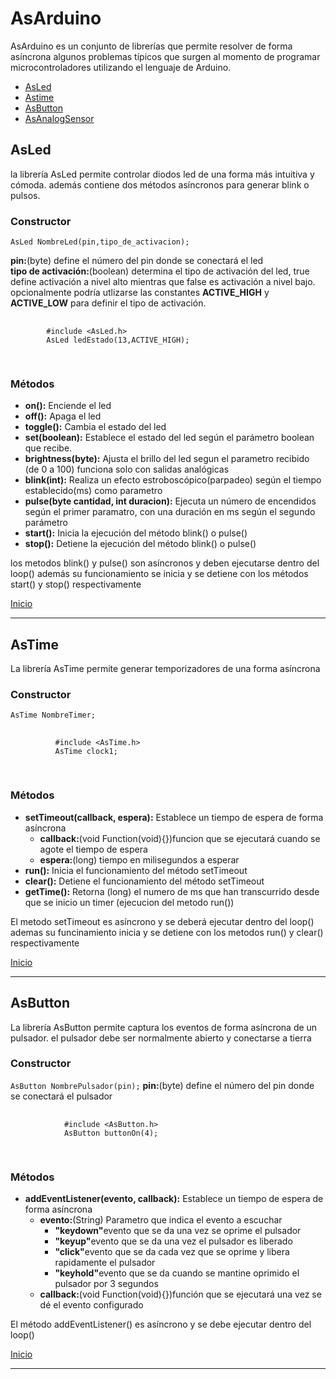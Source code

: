  <h1 id="inicio">AsArduino</h1>
  <p>AsArduino es un conjunto de librerías que permite resolver de forma asíncrona algunos problemas típicos que surgen
    al momento de programar microcontroladores utilizando el lenguaje de Arduino.
  </p>
  <ul>
    <li><a href="#asled">AsLed</a></li>
    <li><a href="#astime">Astime</a></li>
    <li><a href="#asbutton">AsButton</a></li>
    <li><a href="#">AsAnalogSensor</a></li>
  </ul>
  <article id="asled">
    <h2>AsLed</h2>
    <p>la librería AsLed permite controlar diodos led de una forma más intuitiva y cómoda. además contiene dos métodos
      asíncronos para generar blink o pulsos.</p>
    <h3>Constructor</h3>
    <code>AsLed NombreLed(pin,tipo_de_activacion);</code>
    <p>
      <b>pin:</b>(byte) define el número del pin donde se conectará el led <br>
      <b>tipo de activación:</b>(boolean) determina el tipo de activación del led, true define activación a nivel alto
      mientras que false es activación a nivel bajo. opcionalmente podría utlizarse las constantes <b>ACTIVE_HIGH</b> y
      <b>ACTIVE_LOW</b> para definir el tipo de activación.
    </p>
    <pre>
      <code>
        #include &lt;AsLed.h&gt;
        AsLed ledEstado(13,ACTIVE_HIGH);
      </code>
    </pre>
    <h3>Métodos</h3>
    <ul>
      <li><b>on():</b> Enciende el led</li>
      <li><b>off():</b> Apaga el led</li>
      <li><b>toggle():</b> Cambia el estado del led </li>
      <li><b>set(boolean):</b> Establece el estado del led según el parámetro boolean que recibe.</li>
      <li><b>brightness(byte):</b> Ajusta el brillo del led segun el parametro recibido (de 0 a 100) funciona solo con
        salidas analógicas</li>
      <li><b>blink(int):</b> Realiza un efecto estroboscópico(parpadeo) según el tiempo establecido(ms) como parametro
      </li>
      <li><b>pulse(byte cantidad, int duracion):</b> Ejecuta un número de encendidos según el primer paramatro, con una
        duración en ms según el segundo parámetro</li>
      <li><b>start():</b> Inicia la ejecución del método blink() o pulse()</li>
      <li><b>stop():</b> Detiene la ejecución del método blink() o pulse()</li>
    </ul>
    <p>los metodos blink() y pulse() son asíncronos y deben ejecutarse dentro del loop() además su funcionamiento se
      inicia y se detiene con los métodos start() y stop() respectivamente</p>
  </article>
  <a href="#inicio">Inicio</a>
  <hr>
  
  <article id="astime">
    <h2>AsTime</h2>
    <p>La librería AsTime permite generar temporizadores de una forma asíncrona</p>
    <h3>Constructor</h3>
    <code>AsTime NombreTimer;</code>
    <pre>
        <code>
          #include &lt;AsTime.h&gt;
          AsTime clock1;
        </code>
      </pre>
    <h3>Métodos</h3>
    <ul>
      <li><b>setTimeout(callback, espera):</b> Establece un tiempo de espera de forma asíncrona
        <ul>
          <li><b>callback:</b>(void Function(void){})funcion que se ejecutará cuando se agote el tiempo de espera</li>
          <li><b>espera:</b>(long) tiempo en milisegundos a esperar</li>
        </ul>
      </li>
      <li><b>run():</b> Inicia el funcionamiento del método setTimeout</li>
      <li><b>clear():</b> Detiene el funcionamiento del método setTimeout </li>
      <li><b>getTime():</b> Retorna (long) el numero de ms que han transcurrido desde que se inicio un timer (ejecucion del metodo run())</li>
    </ul>
    <p>El metodo setTimeout es asíncrono y se deberá ejecutar
    dentro del loop() ademas su funcinamiento inicia y se detiene
    con los metodos run() y clear() respectivamente</p>
  </article>
  <a href="#inicio">Inicio</a>
  <hr>
  
  <article id="asbutton">
    <h2>AsButton</h2>
    <p>La librería AsButton permite captura los eventos de forma asíncrona de un pulsador. el pulsador debe ser
      normalmente abierto y conectarse a tierra</p>
    <h3>Constructor</h3>
    <code>AsButton NombrePulsador(pin);</code>
    <b>pin:</b>(byte) define el número del pin donde se conectará el pulsador<br>
    <pre>
          <code>
            #include &lt;AsButton.h&gt;
            AsButton buttonOn(4);
          </code>
        </pre>
    <h3>Métodos</h3>
    <ul>
      <li><b>addEventListener(evento, callback):</b> Establece un tiempo de espera de forma asíncrona
        <ul>
          <li><b>evento:</b>(String) Parametro que indica el evento a escuchar
            <ul>
              <li><b>"keydown"</b>evento que se da una vez se oprime el pulsador</li>
              <li><b>"keyup"</b>evento que se da una vez el pulsador es liberado</li>
              <li><b>"click"</b>evento que se da cada vez que se oprime y libera rapidamente el pulsador</li>
              <li><b>"keyhold"</b>evento que se da cuando se mantine oprimido el pulsador por 3 segundos</li>
            </ul>
          </li>
          <li><b>callback:</b>(void Function(void){})función que se ejecutará una vez se dé el evento configurado</li>
        </ul>
      </li>
    </ul>
    <p>El método addEventListener() es asíncrono y se debe ejecutar dentro del loop()</p>
  </article>
  <a href="#inicio">Inicio</a>
  <hr>
